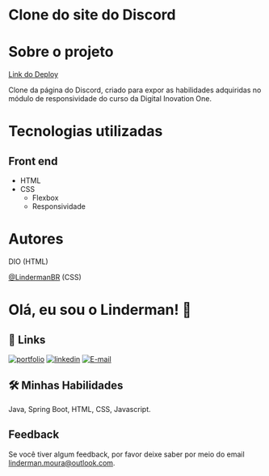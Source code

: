 # Clone do site do Discord

# Sobre o projeto

[Link do Deploy](https://lindermanbr.github.io/DIO-CSS-Formation-Challange-Discord-Clone/)

Clone da página do Discord, criado para expor as habilidades adquiridas no módulo de responsividade do curso da Digital Inovation One.

# Tecnologias utilizadas

## Front end

- HTML
- CSS
  - Flexbox
  - Responsividade

# Autores

DIO (HTML)

[@LindermanBR](https://github.com/LindermanBR) (CSS)

# Olá, eu sou o Linderman! 👋

## 🔗 Links
[![portfolio](https://img.shields.io/badge/my_portfolio-000?style=for-the-badge&logo=ko-fi&logoColor=white)](https://github.com/LindermanBR)
[![linkedin](https://img.shields.io/badge/linkedin-0A66C2?style=for-the-badge&logo=linkedin&logoColor=white)](https://www.linkedin.com/in/linderman-moura/)
[![E-mail](https://img.shields.io/badge/-Email-000?style=for-the-badge&logo=microsoft-outlook&logoColor=E94D5F)](mailto:linderman.moura@outlook.com)


## 🛠 Minhas Habilidades
Java, Spring Boot, HTML, CSS, Javascript.


## Feedback

Se você tiver algum feedback, por favor  deixe saber por meio do email linderman.moura@outlook.com.
